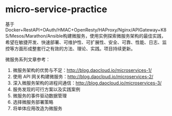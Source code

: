 # micro-service-practice
基于Docker+RestAPI+OAuth/HMAC+OpenResty/HAProxy/Nginx/APIGateway+K8S/Mesos/Marathon/Ansible构建微服务，使用实例探索微服务架构的最佳实践，希望在敏捷开发、快速部署、可维护性、可扩展性、安全、可靠、性能、日志、监控等方面形成整套行之有效的方法、理论、实践。项目持续更新。

微服务系列文章参考：
1. 微服务架构的优势与不足：http://blog.daocloud.io/microservices-1/
2. 使用 API 网关构建微服务：http://blog.daocloud.io/microservices-2/
3. 深入微服务架构的进程间通信：http://blog.daocloud.io/microservices-3/
4. 服务发现的可行方案以及实践案例
5. 微服务的事件驱动数据管理
6. 选择微服务部署策略
7. 将单体应用改造为微服务

